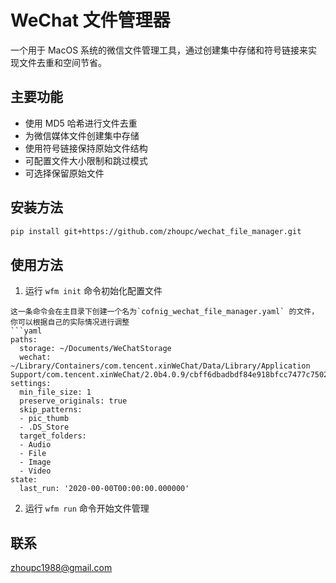 # WeChat 文件管理器

一个用于 MacOS 系统的微信文件管理工具，通过创建集中存储和符号链接来实现文件去重和空间节省。

## 主要功能

- 使用 MD5 哈希进行文件去重
- 为微信媒体文件创建集中存储
- 使用符号链接保持原始文件结构
- 可配置文件大小限制和跳过模式
- 可选择保留原始文件

## 安装方法

```bash
pip install git+https://github.com/zhoupc/wechat_file_manager.git
```

## 使用方法
1. 运行 `wfm init` 命令初始化配置文件
```
这一条命令会在主目录下创建一个名为`cofnig_wechat_file_manager.yaml` 的文件，你可以根据自己的实际情况进行调整
```yaml 
paths:
  storage: ~/Documents/WeChatStorage
  wechat: ~/Library/Containers/com.tencent.xinWeChat/Data/Library/Application Support/com.tencent.xinWeChat/2.0b4.0.9/cbff6dbadbdf84e918bfcc7477c75023/Message/MessageTemp/
settings:
  min_file_size: 1
  preserve_originals: true 
  skip_patterns:
  - pic_thumb
  - .DS_Store
  target_folders:
  - Audio
  - File
  - Image
  - Video
state:
  last_run: '2020-00-00T00:00:00.000000'
```

2. 运行 `wfm run` 命令开始文件管理

## 联系
zhoupc1988@gmail.com